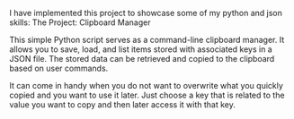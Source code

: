 I have implemented this project to showcase some of my python and json skills:
The Project: Clipboard Manager

This simple Python script serves as a command-line clipboard manager.
It allows you to save, load, and list items stored with associated keys in a JSON file.
The stored data can be retrieved and copied to the clipboard based on user commands.

It can come in handy when you do not want to overwrite what you quickly copied and you want to use it later.
Just choose a key that is related to the value you want to copy and then later access it with that key.
